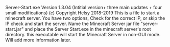 Server-Start.exe Version 1.3.04 (Intitial version+ three main updates + four small modifications)
  (c) Copyright Helsy 2018-2019
This is a file to start a minecraft server. 
  You have two options, Check for the correct IP, or skip the IP check and start the server.
Name the Minecraft Server jar file "server-start.jar" and place the Server Start.exe in the minecraft server's root directory.
this executable will start the Minecraft Server in non-GUI mode.
    Will add more information later.
